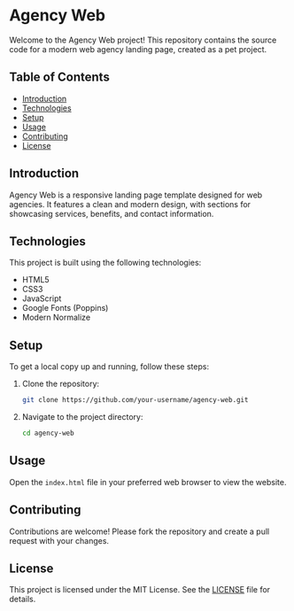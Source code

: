 # Agency Web

Welcome to the Agency Web project! This repository contains the source code for a modern web agency landing page, created as a pet project.

## Table of Contents
- [Introduction](#introduction)
- [Technologies](#technologies)
- [Setup](#setup)
- [Usage](#usage)
- [Contributing](#contributing)
- [License](#license)

## Introduction
Agency Web is a responsive landing page template designed for web agencies. It features a clean and modern design, with sections for showcasing services, benefits, and contact information.

## Technologies
This project is built using the following technologies:
- HTML5
- CSS3
- JavaScript
- Google Fonts (Poppins)
- Modern Normalize

## Setup
To get a local copy up and running, follow these steps:

1. Clone the repository:
    ```bash
    git clone https://github.com/your-username/agency-web.git
    ```
2. Navigate to the project directory:
    ```bash
    cd agency-web
    ```

## Usage
Open the `index.html` file in your preferred web browser to view the website.

## Contributing
Contributions are welcome! Please fork the repository and create a pull request with your changes.

## License
This project is licensed under the MIT License. See the [LICENSE](LICENSE) file for details.